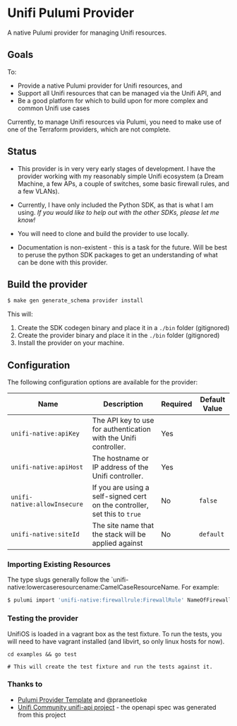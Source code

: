 # Unifi Pulumi Provider

A native Pulumi provider for managing Unifi resources.

## Goals

To:

- Provide a native Pulumi provider for Unifi resources, and
- Support all Unifi resources that can be managed via the Unifi API, and
- Be a good platform for which to build upon for more complex and common Unifi use cases

Currently, to manage Unifi resources via Pulumi, you need to make use of one of the Terraform providers, which are not complete.


## Status

- This provider is in very very early stages of development. I have the provider working with my reasonably simple Unifi ecosystem
(a Dream Machine, a few APs, a couple of switches, some basic firewall rules, and a few VLANs).

- Currently, I have only included the Python SDK, as that is what I am using. _If you would like to help out with the other SDKs, please let me know!_

- You will need to clone and build the provider to use locally. 

- Documentation is non-existent - this is a task for the future. Will be best to peruse the python SDK packages to get an understanding of what can be done with this provider.


## Build the provider 

```bash
$ make gen generate_schema provider install
```

This will:

1. Create the SDK codegen binary and place it in a `./bin` folder (gitignored)
2. Create the provider binary and place it in the `./bin` folder (gitignored)
4. Install the provider on your machine.


## Configuration

The following configuration options are available for the provider:

| Name                          | Description                                                               | Required | Default Value |
|-------------------------------|---------------------------------------------------------------------------|----------|---------------|
| `unifi-native:apiKey`         | The API key to use for authentication with the Unifi controller.          | Yes      |               |
| `unifi-native:apiHost`        | The hostname or IP address of the Unifi controller.                       | Yes      |               |
| `unifi-native:allowInsecure ` | If you are using a self-signed cert on the controller, set this to `true` | No       | `false`       |
| `unifi-native:siteId`         | The site name that the stack will be applied against                      | No       | `default`     |



### Importing Existing Resources

The type slugs generally follow the `unifi-native:lowercaseresourcename:CamelCaseResourceName. For example:

```bash
$ pulumi import 'unifi-native:firewallrule:FirewallRule' NameOfFirewallRule 'LONGID'
```

### Testing the provider

UnifiOS is loaded in a vagrant box as the test fixture. To run the tests, you will need to have vagrant installed (and libvirt, so only linux hosts for now).

```
cd examples && go test

# This will create the test fixture and run the tests against it.
```


### Thanks to

- [Pulumi Provider Template](https://github.com/cloudy-sky-software/pulumi-provider-template) and @praneetloke
- [Unifi Community unifi-api project](https://github.com/ubiquiti-community/unifi-api/) - the openapi spec was generated from this project